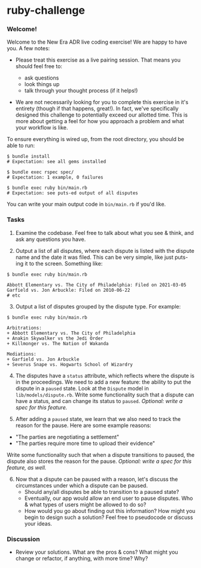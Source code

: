 # ruby-challenge

### Welcome!
Welcome to the New Era ADR live coding exercise! We are happy to have you. A few notes:

+ Please treat this exercise as a live pairing session. That means you should feel free to:
    - ask questions
    - look things up
    - talk through your thought process (if it helps!)

+ We are not necessarily looking for you to complete this exercise in it's entirety (though if that happens, great!). In fact, we've specifically designed this challenge to potentially exceed our allotted time. This is more about getting a feel for how you approach a problem and what your workflow is like.

To ensure everything is wired up, from the root directory, you should be able to run:

```
$ bundle install
# Expectation: see all gems installed
```

```
$ bundle exec rspec spec/
# Expectation: 1 example, 0 failures
```

```
$ bundle exec ruby bin/main.rb
# Expectation: see puts-ed output of all disputes
```
You can write your main output code in `bin/main.rb` if you'd like.

### Tasks

1. Examine the codebase. Feel free to talk about what you see & think, and ask any questions you have.

2. Output a list of all disputes, where each dispute is listed with the dispute name and the date it was filed. This can be very simple, like just puts-ing it to the screen. Something like:

  ```
  $ bundle exec ruby bin/main.rb

  Abbott Elementary vs. The City of Philadelphia: Filed on 2021-03-05
  Garfield vs. Jon Arbuckle: Filed on 2010-06-22
  # etc
  ```

3. Output a list of disputes grouped by the dispute type. For example:

  ```
  $ bundle exec ruby bin/main.rb

  Arbitrations:
  + Abbott Elementary vs. The City of Philadelphia
  + Anakin Skywalker vs the Jedi Order
  + Killmonger vs. The Nation of Wakanda

  Mediations:
  + Garfield vs. Jon Arbuckle
  + Severus Snape vs. Hogwarts School of Wizardry
  ```

4. The disputes have a `status` attribute, which reflects where the dispute is in the proceedings. We need to add a new feature: the ability to put the dispute in a `paused` state. Look at the `Dispute` model in `lib/models/dispute.rb`. Write some functionality such that a dispute can have a status, and can change its status to `paused`. _Optional: write a spec for this feature._

5. After adding a `paused` state, we learn that we also need to track the reason for the pause. Here are some example reasons:
  + "The parties are negotiating a settlement"
  + "The parties require more time to upload their evidence"

  Write some functionality such that when a dispute transitions to paused, the dispute also stores the reason for the pause. _Optional: write a spec for this feature, as well._

6. Now that a dispute can be paused with a reason, let's discuss the circumstances under which a dispute can be paused.
    + Should any/all disputes be able to transition to a paused state?
    + Eventually, our app would allow an end user to pause disputes. Who & what types of users might be allowed to do so?
    + How would you go about finding out this information? How might you begin to design such a solution? Feel free to pseudocode or discuss your ideas.

### Discussion
+ Review your solutions. What are the pros & cons? What might you change or refactor, if anything, with more time? Why?
